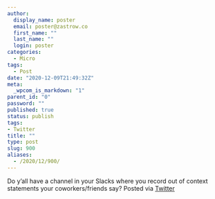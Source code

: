 ```yaml
---
author:
  display_name: poster
  email: poster@zastrow.co
  first_name: ""
  last_name: ""
  login: poster
categories:
  - Micro
tags:
  - Post
date: "2020-12-09T21:49:32Z"
meta:
  _wpcom_is_markdown: "1"
parent_id: "0"
password: ""
published: true
status: publish
tags:
- Twitter
title: ""
type: post
slug: 900
aliases:
  - /2020/12/900/
---
```

<p>Do y’all have a channel in your Slacks where you record out of context statements your coworkers/friends say? Posted via <a href="http://twitter.com/zastrow/status/1336865295768674304">Twitter</a></p>
